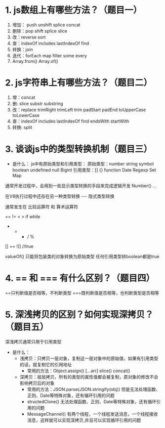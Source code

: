 # 1. js数组上有哪些方法？（题目一）
1. 增加： push  unshift  splice  concat
2. 删除：pop  shift  splice  slice
3. 改：reverse sort
4. 查：indexOf includes  lastIndexOf  find
5. 转换：join
6. 迭代：forEach  map  filter  some  every
7. Array.from()   Array.of()


# 2. js字符串上有哪些方法？（题目二）
1. 增：concat
2. 删: slice  substr  substring
3. 改：replace  trimRight  trimLeft  trim   padStart  padEnd  toUpperCase toLowerCase
4. 查：indexOf includes lastIndexOf find  endsWith  startWith
5. 转换: split

# 3. 谈谈js中的类型转换机制（题目三）
- 是什么：
js中有原始类型和引用类型：
原始类型：number  string  symbol  boolean  undefined  null  Bigint
引用类型：[]  {}  function  Date  Regexp  Set  Map

通常开发过程中，会用到一些显示类型转换的手段来完成逻辑开发
Number() ...

在V8执行过程中还存在另一种类型转换 --- 隐式类型转换

通常发生在  比较运算符  和  算术运算符

==  !=  <  >  if  while

+ - * / %


[] == ![]  //true

valueOf() 只能将包装类的对象转换为原始类型
任何引用类型转boolean都是true

# 4. == 和 === 有什么区别？（题目四）
==只判断值是否相等，不判断类型
===既判断值是否相等，也判断类型是否相等

# 5. 深浅拷贝的区别？如何实现深拷贝？（题目五）
深浅拷贝通常只用于引用类型
- 是什么：
  - 浅拷贝：只拷贝一层对象，复制这一层对象中的原始值，如果有引用类型的话，就复制它的引用地址
    - 常用的方法：Object.assign()  [...arr]  slice()  concat()
  - 深拷贝：层层拷贝，所有的类型的属性值都会被复制，原对象的修改不会影响拷贝后的对象
    - 常用的方法：JSON.parse(JSON.stringify(obj)) 但是无法处理函数、正则、Date等特殊对象，还有循环引用的问题
    - structedClone() 无法处理函数、正则、Date等特殊对象，还有循环引用的问题
    - MessageChannel() 有两个线程，一个线程发送消息，一个线程接收消息，这样就可以实现深拷贝,并且可以实现循环引用的问题

